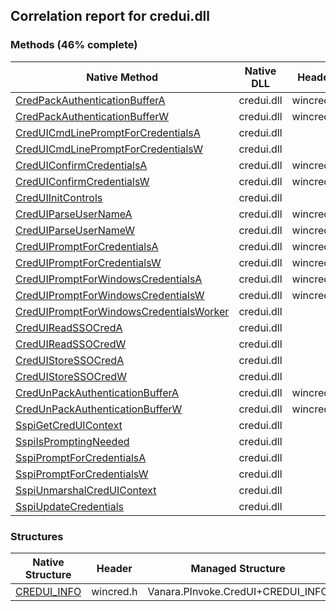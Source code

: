 ## Correlation report for credui.dll
### Methods (46% complete)
Native Method | Native DLL | Header | Managed Method
---- | ---- | ---- | ----
[CredPackAuthenticationBufferA](https://www.google.com/search?num=5&q=CredPackAuthenticationBufferA+site%3Amsdn.microsoft.com) | credui.dll | wincred.h | Vanara.PInvoke.CredUI.CredPackAuthenticationBuffer
[CredPackAuthenticationBufferW](https://www.google.com/search?num=5&q=CredPackAuthenticationBufferW+site%3Amsdn.microsoft.com) | credui.dll | wincred.h | Vanara.PInvoke.CredUI.CredPackAuthenticationBuffer
[CredUICmdLinePromptForCredentialsA](https://www.google.com/search?num=5&q=CredUICmdLinePromptForCredentialsA+site%3Amsdn.microsoft.com) | credui.dll |  | 
[CredUICmdLinePromptForCredentialsW](https://www.google.com/search?num=5&q=CredUICmdLinePromptForCredentialsW+site%3Amsdn.microsoft.com) | credui.dll |  | 
[CredUIConfirmCredentialsA](https://www.google.com/search?num=5&q=CredUIConfirmCredentialsA+site%3Amsdn.microsoft.com) | credui.dll | wincred.h | Vanara.PInvoke.CredUI.CredUIConfirmCredentials
[CredUIConfirmCredentialsW](https://www.google.com/search?num=5&q=CredUIConfirmCredentialsW+site%3Amsdn.microsoft.com) | credui.dll | wincred.h | Vanara.PInvoke.CredUI.CredUIConfirmCredentials
[CredUIInitControls](https://www.google.com/search?num=5&q=CredUIInitControls+site%3Amsdn.microsoft.com) | credui.dll |  | 
[CredUIParseUserNameA](https://www.google.com/search?num=5&q=CredUIParseUserNameA+site%3Amsdn.microsoft.com) | credui.dll | wincred.h | Vanara.PInvoke.CredUI.CredUIParseUserName
[CredUIParseUserNameW](https://www.google.com/search?num=5&q=CredUIParseUserNameW+site%3Amsdn.microsoft.com) | credui.dll | wincred.h | Vanara.PInvoke.CredUI.CredUIParseUserName
[CredUIPromptForCredentialsA](https://www.google.com/search?num=5&q=CredUIPromptForCredentialsA+site%3Amsdn.microsoft.com) | credui.dll | wincred.h | Vanara.PInvoke.CredUI.CredUIPromptForCredentials
[CredUIPromptForCredentialsW](https://www.google.com/search?num=5&q=CredUIPromptForCredentialsW+site%3Amsdn.microsoft.com) | credui.dll | wincred.h | Vanara.PInvoke.CredUI.CredUIPromptForCredentials
[CredUIPromptForWindowsCredentialsA](https://www.google.com/search?num=5&q=CredUIPromptForWindowsCredentialsA+site%3Amsdn.microsoft.com) | credui.dll | wincred.h | Vanara.PInvoke.CredUI.CredUIPromptForWindowsCredentials
[CredUIPromptForWindowsCredentialsW](https://www.google.com/search?num=5&q=CredUIPromptForWindowsCredentialsW+site%3Amsdn.microsoft.com) | credui.dll | wincred.h | Vanara.PInvoke.CredUI.CredUIPromptForWindowsCredentials
[CredUIPromptForWindowsCredentialsWorker](https://www.google.com/search?num=5&q=CredUIPromptForWindowsCredentialsWorker+site%3Amsdn.microsoft.com) | credui.dll |  | 
[CredUIReadSSOCredA](https://www.google.com/search?num=5&q=CredUIReadSSOCredA+site%3Amsdn.microsoft.com) | credui.dll |  | 
[CredUIReadSSOCredW](https://www.google.com/search?num=5&q=CredUIReadSSOCredW+site%3Amsdn.microsoft.com) | credui.dll |  | 
[CredUIStoreSSOCredA](https://www.google.com/search?num=5&q=CredUIStoreSSOCredA+site%3Amsdn.microsoft.com) | credui.dll |  | 
[CredUIStoreSSOCredW](https://www.google.com/search?num=5&q=CredUIStoreSSOCredW+site%3Amsdn.microsoft.com) | credui.dll |  | 
[CredUnPackAuthenticationBufferA](https://www.google.com/search?num=5&q=CredUnPackAuthenticationBufferA+site%3Amsdn.microsoft.com) | credui.dll | wincred.h | Vanara.PInvoke.CredUI.CredUnPackAuthenticationBuffer
[CredUnPackAuthenticationBufferW](https://www.google.com/search?num=5&q=CredUnPackAuthenticationBufferW+site%3Amsdn.microsoft.com) | credui.dll | wincred.h | Vanara.PInvoke.CredUI.CredUnPackAuthenticationBuffer
[SspiGetCredUIContext](https://www.google.com/search?num=5&q=SspiGetCredUIContext+site%3Amsdn.microsoft.com) | credui.dll |  | 
[SspiIsPromptingNeeded](https://www.google.com/search?num=5&q=SspiIsPromptingNeeded+site%3Amsdn.microsoft.com) | credui.dll |  | 
[SspiPromptForCredentialsA](https://www.google.com/search?num=5&q=SspiPromptForCredentialsA+site%3Amsdn.microsoft.com) | credui.dll |  | 
[SspiPromptForCredentialsW](https://www.google.com/search?num=5&q=SspiPromptForCredentialsW+site%3Amsdn.microsoft.com) | credui.dll |  | 
[SspiUnmarshalCredUIContext](https://www.google.com/search?num=5&q=SspiUnmarshalCredUIContext+site%3Amsdn.microsoft.com) | credui.dll |  | 
[SspiUpdateCredentials](https://www.google.com/search?num=5&q=SspiUpdateCredentials+site%3Amsdn.microsoft.com) | credui.dll |  | 
### Structures
Native Structure | Header | Managed Structure
---- | ---- | ----
[CREDUI_INFO](https://www.google.com/search?num=5&q=CREDUI_INFO+site%3Amsdn.microsoft.com) | wincred.h | Vanara.PInvoke.CredUI+CREDUI_INFO

